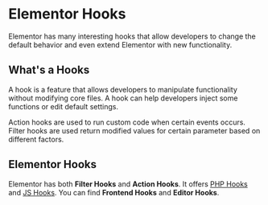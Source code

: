 # Elementor Hooks

<Badge type="tip" vertical="top" text="Elementor Core" /> <Badge type="warning" vertical="top" text="Intermediate" />

Elementor has many interesting hooks that allow developers to change the default behavior and even extend Elementor with new functionality.

## What's a Hooks

A hook is a feature that allows developers to manipulate functionality without modifying core files. A hook can help developers inject some functions or edit default settings.

Action hooks are used to run custom code when certain events occurs. Filter hooks are used return modified values for certain parameter based on different factors.

## Elementor Hooks

Elementor has both **Filter Hooks** and **Action Hooks**. It offers [PHP Hooks](./php) and [JS Hooks](./js). You can find **Frontend Hooks** and **Editor Hooks**.
